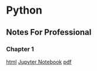 # Python

## Notes For Professional
### Chapter 1
  <a href="https://sinku1196.github.io/python/Chapter_1.html">html</a>
  <a href="https://raw.githubusercontent.com/sinku1196/python/master/NotesForProfessionals/Chapter_1.ipynb">Jupyter Notebook</a>
  <a href="https://sinku1196.github.io/python/Chapter_1.html">pdf</a>
